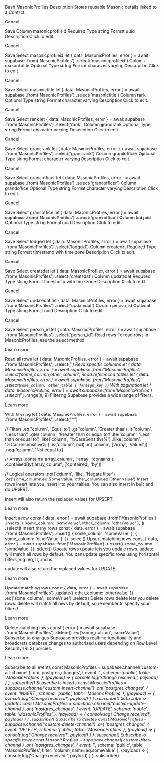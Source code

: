 Bash
MasonicProfiles
Description
Stores reusable Masonic details linked to a Contact.

Cancel

Save
Column
masonicprofileid
Required
Type
string
Format
uuid
Description
Click to edit.

Cancel

Save
Select masonicprofileid
let { data: MasonicProfiles, error } = await supabase
  .from('MasonicProfiles')
  .select('masonicprofileid')
Column
masonictitle
Optional
Type
string
Format
character varying
Description
Click to edit.

Cancel

Save
Select masonictitle
let { data: MasonicProfiles, error } = await supabase
  .from('MasonicProfiles')
  .select('masonictitle')
Column
rank
Optional
Type
string
Format
character varying
Description
Click to edit.

Cancel

Save
Select rank
let { data: MasonicProfiles, error } = await supabase
  .from('MasonicProfiles')
  .select('rank')
Column
grandrank
Optional
Type
string
Format
character varying
Description
Click to edit.

Cancel

Save
Select grandrank
let { data: MasonicProfiles, error } = await supabase
  .from('MasonicProfiles')
  .select('grandrank')
Column
grandofficer
Optional
Type
string
Format
character varying
Description
Click to edit.

Cancel

Save
Select grandofficer
let { data: MasonicProfiles, error } = await supabase
  .from('MasonicProfiles')
  .select('grandofficer')
Column
grandoffice
Optional
Type
string
Format
character varying
Description
Click to edit.

Cancel

Save
Select grandoffice
let { data: MasonicProfiles, error } = await supabase
  .from('MasonicProfiles')
  .select('grandoffice')
Column
lodgeid
Optional
Type
string
Format
uuid
Description
Click to edit.

Cancel

Save
Select lodgeid
let { data: MasonicProfiles, error } = await supabase
  .from('MasonicProfiles')
  .select('lodgeid')
Column
createdat
Required
Type
string
Format
timestamp with time zone
Description
Click to edit.

Cancel

Save
Select createdat
let { data: MasonicProfiles, error } = await supabase
  .from('MasonicProfiles')
  .select('createdat')
Column
updatedat
Required
Type
string
Format
timestamp with time zone
Description
Click to edit.

Cancel

Save
Select updatedat
let { data: MasonicProfiles, error } = await supabase
  .from('MasonicProfiles')
  .select('updatedat')
Column
person_id
Optional
Type
string
Format
uuid
Description
Click to edit.

Cancel

Save
Select person_id
let { data: MasonicProfiles, error } = await supabase
  .from('MasonicProfiles')
  .select('person_id')
Read rows
To read rows in MasonicProfiles, use the select method.

Learn more

Read all rows
let { data: MasonicProfiles, error } = await supabase
  .from('MasonicProfiles')
  .select('*')
Read specific columns
let { data: MasonicProfiles, error } = await supabase
  .from('MasonicProfiles')
  .select('some_column,other_column')
Read referenced tables
let { data: MasonicProfiles, error } = await supabase
  .from('MasonicProfiles')
  .select(`
    some_column,
    other_table (
      foreign_key
    )
  `)
With pagination
let { data: MasonicProfiles, error } = await supabase
  .from('MasonicProfiles')
  .select('*')
  .range(0, 9)
Filtering
Supabase provides a wide range of filters.

Learn more

With filtering
let { data: MasonicProfiles, error } = await supabase
  .from('MasonicProfiles')
  .select("*")

  // Filters
  .eq('column', 'Equal to')
  .gt('column', 'Greater than')
  .lt('column', 'Less than')
  .gte('column', 'Greater than or equal to')
  .lte('column', 'Less than or equal to')
  .like('column', '%CaseSensitive%')
  .ilike('column', '%CaseInsensitive%')
  .is('column', null)
  .in('column', ['Array', 'Values'])
  .neq('column', 'Not equal to')

  // Arrays
  .contains('array_column', ['array', 'contains'])
  .containedBy('array_column', ['contained', 'by'])

  // Logical operators
  .not('column', 'like', 'Negate filter')
  .or('some_column.eq.Some value, other_column.eq.Other value')
Insert rows
insert lets you insert into your tables. You can also insert in bulk and do UPSERT.

insert will also return the replaced values for UPSERT.

Learn more

Insert a row
const { data, error } = await supabase
  .from('MasonicProfiles')
  .insert([
    { some_column: 'someValue', other_column: 'otherValue' },
  ])
  .select()
Insert many rows
const { data, error } = await supabase
  .from('MasonicProfiles')
  .insert([
    { some_column: 'someValue' },
    { some_column: 'otherValue' },
  ])
  .select()
Upsert matching rows
const { data, error } = await supabase
  .from('MasonicProfiles')
  .upsert({ some_column: 'someValue' })
  .select()
Update rows
update lets you update rows. update will match all rows by default. You can update specific rows using horizontal filters, e.g. eq, lt, and is.

update will also return the replaced values for UPDATE.

Learn more

Update matching rows
const { data, error } = await supabase
  .from('MasonicProfiles')
  .update({ other_column: 'otherValue' })
  .eq('some_column', 'someValue')
  .select()
Delete rows
delete lets you delete rows. delete will match all rows by default, so remember to specify your filters!

Learn more

Delete matching rows
const { error } = await supabase
  .from('MasonicProfiles')
  .delete()
  .eq('some_column', 'someValue')
Subscribe to changes
Supabase provides realtime functionality and broadcasts database changes to authorized users depending on Row Level Security (RLS) policies.

Learn more

Subscribe to all events
const MasonicProfiles = supabase.channel('custom-all-channel')
  .on(
    'postgres_changes',
    { event: '*', schema: 'public', table: 'MasonicProfiles' },
    (payload) => {
      console.log('Change received!', payload)
    }
  )
  .subscribe()
Subscribe to inserts
const MasonicProfiles = supabase.channel('custom-insert-channel')
  .on(
    'postgres_changes',
    { event: 'INSERT', schema: 'public', table: 'MasonicProfiles' },
    (payload) => {
      console.log('Change received!', payload)
    }
  )
  .subscribe()
Subscribe to updates
const MasonicProfiles = supabase.channel('custom-update-channel')
  .on(
    'postgres_changes',
    { event: 'UPDATE', schema: 'public', table: 'MasonicProfiles' },
    (payload) => {
      console.log('Change received!', payload)
    }
  )
  .subscribe()
Subscribe to deletes
const MasonicProfiles = supabase.channel('custom-delete-channel')
  .on(
    'postgres_changes',
    { event: 'DELETE', schema: 'public', table: 'MasonicProfiles' },
    (payload) => {
      console.log('Change received!', payload)
    }
  )
  .subscribe()
Subscribe to specific rows
const MasonicProfiles = supabase.channel('custom-filter-channel')
  .on(
    'postgres_changes',
    { event: '*', schema: 'public', table: 'MasonicProfiles', filter: 'column_name=eq.someValue' },
    (payload) => {
      console.log('Change received!', payload)
    }
  )
  .subscribe()